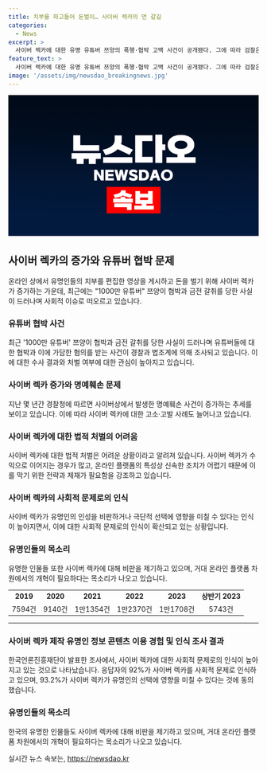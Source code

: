 ```yaml
---
title: 치부를 파고들어 돈벌이… 사이버 렉카의 먼 갈길
categories:
  - News
excerpt: >
  사이버 렉카에 대한 유명 유튜버 쯔양의 폭행·협박 고백 사건이 공개됐다. 그에 따라 검찰은 쯔양을 협박한 유튜버들의 혐의를 조사 중이며, 사이버 명예훼손 사건이 증가하는 추세이다. 이에따라 사이버 렉카로 인한 고소·고발 사례도 늘어나고 있으며, 유명인들 뿐만 아니라 일반인들에게도 영향을 미치는 사회적 문제로 지적되고 있다. 이에 대한 법적 처벌은 여전히 어려움을 겪고 있으며, 전사적인 개혁이 필요하다는 목소리가 나오고 있다.
feature_text: >
  사이버 렉카에 대한 유명 유튜버 쯔양의 폭행·협박 고백 사건이 공개됐다. 그에 따라 검찰은 쯔양을 협박한 유튜버들의 혐의를 조사 중이며, 사이버 명예훼손 사건이 증가하는 추세이다. 이에따라 사이버 렉카로 인한 고소·고발 사례도 늘어나고 있으며, 유명인들 뿐만 아니라 일반인들에게도 영향을 미치는 사회적 문제로 지적되고 있다. 이에 대한 법적 처벌은 여전히 어려움을 겪고 있으며, 전사적인 개혁이 필요하다는 목소리가 나오고 있다.
image: '/assets/img/newsdao_breakingnews.jpg'
---
```


<p><img src="/assets/img/newsdao_breakingnews.jpg" alt="pcversion 속보" /></p>

<h2 data-ke-size="size26">사이버 렉카의 증가와 유튜버 협박 문제</h2>

<p data-ke-size="size16">온라인 상에서 유명인들의 치부를 편집한 영상을 게시하고 돈을 벌기 위해 사이버 렉카가 증가하는 가운데, 최근에는 "1000만 유튜버" 쯔양이 협박과 금전 갈취를 당한 사실이 드러나며 사회적 이슈로 떠오르고 있습니다.</p>

<h3>유튜버 협박 사건</h3>

<p data-ke-size="size16">최근 '1000만 유튜버' 쯔양이 협박과 금전 갈취를 당한 사실이 드러나며 유튜버들에 대한 협박과 이에 가담한 혐의를 받는 사건이 경찰과 법조계에 의해 조사되고 있습니다. 이에 대한 수사 결과와 처벌 여부에 대한 관심이 높아지고 있습니다.</p>

<h3>사이버 렉카 증가와 명예훼손 문제</h3>

<p data-ke-size="size16">지난 몇 년간 경찰청에 따르면 사이버상에서 발생한 명예훼손 사건이 증가하는 추세를 보이고 있습니다. 이에 따라 사이버 렉카에 대한 고소·고발 사례도 늘어나고 있습니다.</p>

<h3>사이버 렉카에 대한 법적 처벌의 어려움</h3>

<p data-ke-size="size16">사이버 렉카에 대한 법적 처벌은 어려운 상황이라고 알려져 있습니다. 사이버 렉카가 수익으로 이어지는 경우가 많고, 온라인 플랫폼의 특성상 신속한 조치가 어렵기 때문에 이를 막기 위한 전략과 제재가 필요함을 강조하고 있습니다.</p>

<h3>사이버 렉카의 사회적 문제로의 인식</h3>

<p data-ke-size="size16">사이버 렉카가 유명인의 인성을 비판하거나 극단적 선택에 영향을 미칠 수 있다는 인식이 높아지면서, 이에 대한 사회적 문제로의 인식이 확산되고 있는 상황입니다.</p>

<h3>유명인들의 목소리</h3>

<p data-ke-size="size16">유명한 인물들 또한 사이버 렉카에 대해 비판을 제기하고 있으며, 거대 온라인 플랫폼 차원에서의 개혁이 필요하다는 목소리가 나오고 있습니다.</p>

<table>
    <tr>
        <td style="text-align: center; height: 17px;"><b>2019</b></td>
        <td style="text-align: center; height: 17px;"><b>2020</b></td>
        <td style="text-align: center; height: 17px;"><b>2021</b></td>
        <td style="text-align: center; height: 17px;"><b>2022</b></td>
        <td style="text-align: center; height: 17px;"><b>2023</b></td>
        <td style="text-align: center; height: 17px;"><b>상반기 2023</b></td>
    </tr>
    <tr>
        <td style="text-align: center; height: 17px;">7594건</td>
        <td style="text-align: center; height: 17px;">9140건</td>
        <td style="text-align: center; height: 17px;">1만1354건</td>
        <td style="text-align: center; height: 17px;">1만2370건</td>
        <td style="text-align: center; height: 17px;">1만1708건</td>
        <td style="text-align: center; height: 17px;">5743건</td>
    </tr>
</table>

<hr>

<h3>사이버 렉카 제작 유명인 정보 콘텐츠 이용 경험 및 인식 조사 결과</h3>

<p data-ke-size="size16">한국언론진흥재단이 발표한 조사에서, 사이버 렉카에 대한 사회적 문제로의 인식이 높아지고 있는 것으로 나타났습니다. 응답자의 92%가 사이버 렉카를 사회적 문제로 인식하고 있으며, 93.2%가 사이버 렉카가 유명인의 선택에 영향을 미칠 수 있다는 것에 동의했습니다.</p>

<h3>유명인들의 목소리</h3>

<p data-ke-size="size16">한국의 유명한 인물들도 사이버 렉카에 대해 비판을 제기하고 있으며, 거대 온라인 플랫폼 차원에서의 개혁이 필요하다는 목소리가 나오고 있습니다.</p>
실시간 뉴스 속보는, <a href="https://newsdao.kr" rel="dofollow">https://newsdao.kr</a>


